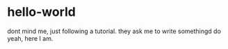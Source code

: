 # hello-world
dont mind me, just following a tutorial.
they ask me to write somethingd do yeah, here I am.
